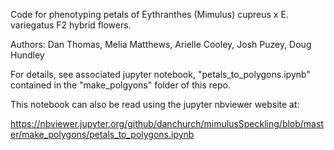 Code for phenotyping petals of Eythranthes (Mimulus) cupreus x E. variegatus F2 hybrid flowers. 

Authors: Dan Thomas, Melia Matthews, Arielle Cooley, Josh Puzey, Doug Hundley

For details, see associated jupyter notebook, "petals_to_polygons.ipynb" contained in the "make_polgyons" folder of this repo.

This notebook can also be read using the jupyter nbviewer website at:

https://nbviewer.jupyter.org/github/danchurch/mimulusSpeckling/blob/master/make_polygons/petals_to_polygons.ipynb


